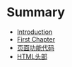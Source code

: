 # Summary

* [Introduction](README.md)
* [First Chapter](chapter1.md)
* [页面功能代码](ye_mian_gong_neng_dai_ma.md)
* [HTML头部](html_tou_bu.md)

